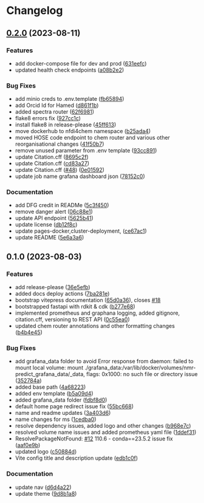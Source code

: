 # Changelog

## [0.2.0](https://github.com/NFDI4Chem/nmrkit/compare/v0.1.0...v0.2.0) (2023-08-11)


### Features

* add docker-compose file for dev and prod ([631eefc](https://github.com/NFDI4Chem/nmrkit/commit/631eefcc9495432b0021c2925a7b9aeb9d1dd54d))
* updated health check endpoints ([a08b2e2](https://github.com/NFDI4Chem/nmrkit/commit/a08b2e2b5ddc13ec10e78b8549600b23b8c6830e))


### Bug Fixes

* add minio creds to .env.template ([fb65894](https://github.com/NFDI4Chem/nmrkit/commit/fb658940fb0d8d9aec189de8e90701830ad45b7e))
* add Orcid Id for Hamed ([d861f1b](https://github.com/NFDI4Chem/nmrkit/commit/d861f1b85547614c4ddfb51691da4c0c4c65080b))
* added spectra router ([62f6981](https://github.com/NFDI4Chem/nmrkit/commit/62f6981469b85397b298c979326c455a814a42d4))
* flake8 errors fix ([927cc1c](https://github.com/NFDI4Chem/nmrkit/commit/927cc1c9baeb833bc9e34caf34271026ea33bd25))
* install flake8 in release-please ([45ff613](https://github.com/NFDI4Chem/nmrkit/commit/45ff6134a6c83ea2663f4daf5a557bd56559685d))
* move dockerhub to nfdi4chem namespace ([b25ada4](https://github.com/NFDI4Chem/nmrkit/commit/b25ada4656723314d752a5df1c290ae136241b76))
* moved HOSE code endpoint to chem router and various other reorganisational changes ([41f50b7](https://github.com/NFDI4Chem/nmrkit/commit/41f50b7b86e0e57bc0640f4eae761c1fc5267766))
* remove unused parameter from .env template ([93cc891](https://github.com/NFDI4Chem/nmrkit/commit/93cc891833a2491e9bae3008e1155d425de3ebad))
* update Citation.cff ([8695c2f](https://github.com/NFDI4Chem/nmrkit/commit/8695c2f2ce0f4c051685dd4b5ac0618f3d9c52ae))
* update Citation.cff ([cd83a27](https://github.com/NFDI4Chem/nmrkit/commit/cd83a2701c4fb6e42bcd96c3d9bdf2ec768fc0dd))
* update Citation.cff ([#48](https://github.com/NFDI4Chem/nmrkit/issues/48)) ([0e01592](https://github.com/NFDI4Chem/nmrkit/commit/0e01592d7904b720a0e27269610f13e0cc61bfac))
* update job name grafana dashboard json ([78152c0](https://github.com/NFDI4Chem/nmrkit/commit/78152c0e154bf8212870f02b287df0981a34a60e))


### Documentation

* add DFG credit in READMe ([5c3f450](https://github.com/NFDI4Chem/nmrkit/commit/5c3f4509a4f12e4889a7e08f1422499dbf09b021))
* remove danger alert ([06c88e1](https://github.com/NFDI4Chem/nmrkit/commit/06c88e18fdb565b9fae1ea5760df23be5c70aa5d))
* update API endpoint ([5625b41](https://github.com/NFDI4Chem/nmrkit/commit/5625b41c9b4cd32827e57c862e7125b6ba919eee))
* update license ([db12f8c](https://github.com/NFDI4Chem/nmrkit/commit/db12f8c60b14df1f164a5fedc6e62ca88f21370e))
* update pages-docker,cluster-deployment, ([ce67ac1](https://github.com/NFDI4Chem/nmrkit/commit/ce67ac13a505c3434aefe13950827be6df758597))
* update README ([5e6a3a6](https://github.com/NFDI4Chem/nmrkit/commit/5e6a3a6d095f3e09e58d92487a463f6ae184db84))

## 0.1.0 (2023-08-03)


### Features

* add release-please ([36e5efb](https://github.com/NFDI4Chem/nmrkit/commit/36e5efbe0162d6a8722b97b71381d7e0c6ad8f0b))
* added docs deploy actions ([7ba281e](https://github.com/NFDI4Chem/nmrkit/commit/7ba281ec0a6f3ea377c07894300c189fcb1a1a62))
* bootstrap vitepress documentation ([65d0a36](https://github.com/NFDI4Chem/nmrkit/commit/65d0a366f060cb7a2f7d7bdb2563ed49bacb9346)), closes [#18](https://github.com/NFDI4Chem/nmrkit/issues/18)
* bootstrapped fastapi with rdkit & cdk ([b277e68](https://github.com/NFDI4Chem/nmrkit/commit/b277e68c43a6c201b6b289fee303b831af8bacd6))
* implemented prometheus and graphana logging, added gitignore, citation.cff, versioning to REST API ([0c55ea0](https://github.com/NFDI4Chem/nmrkit/commit/0c55ea0acc9da9f99408201f8814ff50123c9a51))
* updated chem router annotations and other formatting changes ([b4b4e45](https://github.com/NFDI4Chem/nmrkit/commit/b4b4e45565ae973279c12fd530172812577d7d34))


### Bug Fixes

* add grafana_data folder to avoid Error response from daemon: failed to mount local volume: mount ./grafana_data:/var/lib/docker/volumes/nmr-predict_grafana_data/_data, flags: 0x1000: no such file or directory issue ([352784a](https://github.com/NFDI4Chem/nmrkit/commit/352784ad882b7f27f322edc58c149aca6d555fe3))
* added base path ([4a68223](https://github.com/NFDI4Chem/nmrkit/commit/4a682234e4eb1d2be1b32e54fe8a2378c9447f26))
* added env template ([b5a09d4](https://github.com/NFDI4Chem/nmrkit/commit/b5a09d45a884950a07238ee82acec5d0bdda7226))
* added grafana_data folder ([fdbf8d0](https://github.com/NFDI4Chem/nmrkit/commit/fdbf8d0f6ae5ce87275c62da41daff71d506172d))
* default home page redirect issue fix ([55bc668](https://github.com/NFDI4Chem/nmrkit/commit/55bc6688b62704a61f6cd75afac32fc413c1fb8b))
* name and readme updates ([3a403d6](https://github.com/NFDI4Chem/nmrkit/commit/3a403d6105455edf173ad5ed92df050f42af3404))
* name changes for ms ([1cedba0](https://github.com/NFDI4Chem/nmrkit/commit/1cedba0f39d2c9a4f71924b2e8f5dae52226e81f))
* resolve dependency issues, added logo and other changes ([b968e7c](https://github.com/NFDI4Chem/nmrkit/commit/b968e7cb65e01adf1dd6b2648c80706d61420354))
* resolved volume name issues and added prometheus yaml file ([1ddef31](https://github.com/NFDI4Chem/nmrkit/commit/1ddef310f7e71c9d68c8d94f1fec52c5dc67c4e5))
* ResolvePackageNotFound: [#12](https://github.com/NFDI4Chem/nmrkit/issues/12) 110.6 - conda==23.5.2 issue fix ([aaf0e9b](https://github.com/NFDI4Chem/nmrkit/commit/aaf0e9b6075676a3c3dea3d36110ddef792a3f7b))
* updated logo ([c50884d](https://github.com/NFDI4Chem/nmrkit/commit/c50884dd0844d8356966bc557ca4d95274e5e849))
* Vite config title and description update ([edb1c0f](https://github.com/NFDI4Chem/nmrkit/commit/edb1c0f0e6a2ff551a2dc1f2a3e39dd1de91a53d))


### Documentation

* update nav ([d6d4a22](https://github.com/NFDI4Chem/nmrkit/commit/d6d4a222b516561570e40d1abc925300cbc4651a))
* update theme ([9d8b1a8](https://github.com/NFDI4Chem/nmrkit/commit/9d8b1a8d86b50dd80a8992ed293a7c6131e167e2))
